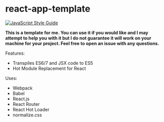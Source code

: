 # react-app-template
[![JavaScript Style Guide](https://img.shields.io/badge/code_style-standard-brightgreen.svg)](https://standardjs.com)

**This is a template for me. You can use it if you would like and I may attempt to help you with it but I do not guarantee it will work on your machine for your project. Feel free to open an issue with any questions.**

Features:
* Transpiles ES6/7 and JSX code to ES5
* Hot Module Replacement for React

Uses:
* Webpack
* Babel
* React.js
* React Router
* React Hot Loader
* normalize.css
